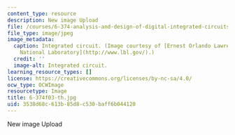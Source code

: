 ```yaml
---
content_type: resource
description: New image Upload
file: /courses/6-374-analysis-and-design-of-digital-integrated-circuits-fall-2003/3538d68c613b85d8c530baff6b044120_6-374f03-th.jpg
file_type: image/jpeg
image_metadata:
  caption: Integrated circuit. (Image courtesy of [Ernest Orlando Lawrence Berkeley
    National Laboratory](http://www.lbl.gov/).)
  credit: ''
  image-alt: Integrated circuit.
learning_resource_types: []
license: https://creativecommons.org/licenses/by-nc-sa/4.0/
ocw_type: OCWImage
resourcetype: Image
title: 6-374f03-th.jpg
uid: 3538d68c-613b-85d8-c530-baff6b044120
---
```

New image Upload
